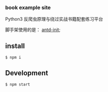 ### book example site

Python3 反爬虫原理与绕过实战书籍配套练习平台 

脚手架使用的是： [antd-init](https://github.com/ant-design/antd-init);

## install
```
$ npm i 
```

## Development

```
$ npm start
```
